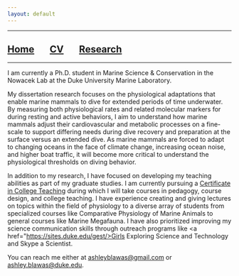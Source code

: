 ```yaml
---
layout: default
---
```


***


## [**Home**](./) &nbsp;&nbsp;&nbsp;&nbsp;&nbsp;&nbsp;[**CV**](./CV.html) &nbsp;&nbsp;&nbsp;&nbsp;&nbsp;&nbsp;[**Research**](./Research.html)


***

I am currently a Ph.D. student in Marine Science & Conservation in the Nowacek Lab at the Duke University Marine Laboratory. 

My dissertation research focuses on the physiological adaptations that enable marine mammals to dive for extended periods of time underwater. By measuring both physiological rates and related molecular markers for during resting and active behaviors, I aim to understand how marine mammals adjust their cardiovascular and metabolic processes on a fine-scale to support differing needs during dive recovery and preparation at the surface versus an extended dive. As marine mammals are forced to adapt to changing oceans in the face of climate change, increasing ocean noise, and higher boat traffic, it will become more critical to understand the physiological thresholds on diving behavior. 

In addition to my research, I have focused on developing my teaching abilities as part of my graduate studies. I am currently pursuing a <a href="https://gradschool.duke.edu/professional-development/programs/certificate-college-teaching">Certificate in College Teaching</a> during which I will take courses in pedagogy, course design, and college teaching.  I have experience creating and giving lectures on topics within the field of physiology to a diverse array of students from specialized courses like Comparative Physiology of Marine Animals to general courses like Marine Megafauna. I have also prioritized improving my science communication skills through outreach programs like <a href="https://sites.duke.edu/gest/>Girls Exploring Science and Technology</a> and Skype a Scientist. 


You can reach me either at <a href="mailto:ashleyblawas@gmail.com">ashleyblawas@gmail.com</a> or <a href="mailto:ashley.blawas@duke.edu">ashley.blawas@duke.edu</a>.


